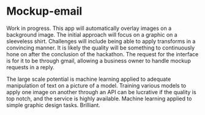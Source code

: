 # Mockup-email

Work in progress. This app will automatically overlay images on a background image. The initial approach will focus on a graphic on a sleeveless shirt. Challenges will include being able to apply transforms in a convincing manner. It is likely the quality will be something to continuously hone on after the conclusion of the hackathon. The request for the interface is for it to be through gmail, allowing a business owner to handle mockup requests in a reply.

The large scale potential is machine learning applied to adequate manipulation of text on a picture of a model. Training various models to apply one image on another through an API can be lucrative if the quality is top notch, and the service is highly available. Machine learning applied to simple graphic design tasks. Brilliant.
